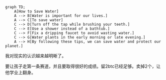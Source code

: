 ```term
graph TD;
    A[How to Save Water]
    A --> B[Water is important for our lives.]
    A --> C[To save water]
    C --> D[Turn off the tap while brushing your teeth.]
    C --> E[Use a shower instead of a bathtub.]
    C --> F[Fix a dripping faucet to avoid wasting water.]
    C --> G[Water plants in the early morning or late evening.]
    A --> H[By following these tips, we can save water and protect our planet.]

```

我对现实的认识越来越明晰了。



要让孩子走第一条赛道，并且要取得很好的成绩。留2btc已经足够。卖掉2个，让他学业上翻身。



